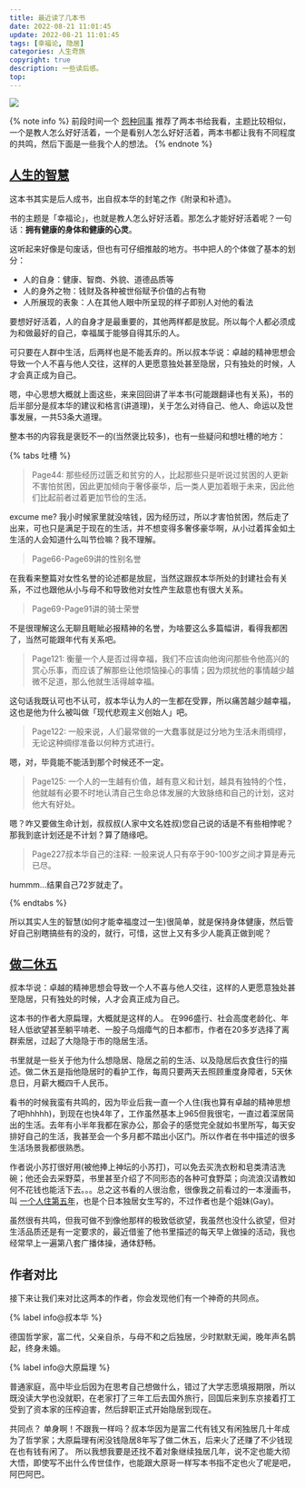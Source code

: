 ```yaml
---
title: 最近读了几本书
date: 2022-08-21 11:01:45
update: 2022-08-21 11:01:45
tags: [幸福论, 隐居]
categories: 人生奇旅
copyright: true
description: 一些读后感。
top:
---
```


<img src="https://s2.loli.net/2022/08/21/EcVkwOKxCmU4svj.jpg" >

{% note info %}
前段时间一个 [怨种同事](https://blog.kedamanga.com/) 推荐了两本书给我看，主题比较相似，一个是教人怎么好好活着，一个是看别人怎么好好活着，两本书都让我有不同程度的共鸣，然后下面是一些我个人的想法。
{% endnote %}

## [人生的智慧](https://book.douban.com/subject/1292409/)

这本书其实是后人成书，出自叔本华的封笔之作《附录和补遗》。

书的主题是「幸福论」，也就是教人怎么好好活着。那怎么才能好好活着呢？一句话：**拥有健康的身体和健康的心灵**。

这听起来好像是句废话，但也有可仔细推敲的地方。书中把人的个体做了基本的划分：
- 人的自身：健康、智商、外貌、道德品质等
- 人的身外之物：钱财及各种被世俗赋予价值的占有物
- 人所展现的表象：人在其他人眼中所呈现的样子即别人对他的看法

要想好好活着，人的自身才是最重要的，其他两样都是放屁。所以每个人都必须成为和做最好的自己，幸福属于能够自得其乐的人。

可只要在人群中生活，后两样也是不能丢弃的。所以叔本华说：卓越的精神思想会导致一个人不喜与他人交往，这样的人更愿意独处甚至隐居，只有独处的时候，人才会真正成为自己。

嗯，中心思想大概就上面这些，来来回回讲了半本书(可能跟翻译也有关系)，书的后半部分是叔本华的建议和格言(讲道理)，关于怎么对待自己、他人、命运以及世事发展，一共53条大道理。

整本书的内容我是褒贬不一的(当然褒比较多)，也有一些疑问和想吐槽的地方：

{% tabs 吐槽 %}
<!-- tab -->
> Page44: 那些经历过匮乏和贫穷的人，比起那些只是听说过贫困的人更新不害怕贫困，因此更加倾向于奢侈豪华，后一类人更加着眼于未来，因此他们比起前者过着更加节俭的生活。

excume me? 我小时候家里就没啥钱，因为经历过，所以才害怕贫困，然后走了出来，可也只是满足于现在的生活，并不想变得多奢侈豪华啊，从小过着挥金如土生活的人会知道什么叫节俭嘛？我不理解。
<!-- endtab -->
<!-- tab -->
> Page66-Page69讲的性别名誉

在我看来整篇对女性名誉的论述都是放屁，当然这跟叔本华所处的封建社会有关系，不过也跟他从小与母不和导致他对女性产生敌意也有很大关系。
<!-- endtab -->
<!-- tab -->
> Page69-Page91讲的骑士荣誉

不是很理解这么无聊且睚眦必报精神的名誉，为啥要这么多篇幅讲，看得我都困了，当然可能跟年代有关系吧。
<!-- endtab -->
<!-- tab -->
> Page121: 衡量一个人是否过得幸福，我们不应该向他询问那些令他高兴的赏心乐事，而应该了解那些让他烦恼操心的事情；因为烦扰他的事情越少越微不足道，那么他就生活得越幸福。

这句话我既认可也不认可，叔本华认为人的一生都在受罪，所以痛苦越少越幸福，这也是他为什么被叫做「现代悲观主义创始人」吧。
<!-- endtab -->
<!-- tab -->
> Page122: 一般来说，人们最常做的一大蠢事就是过分地为生活未雨绸缪，无论这种绸缪准备以何种方式进行。

嗯，对，毕竟能不能活到那个时候还不一定。

> Page125: 一个人的一生越有价值，越有意义和计划，越具有独特的个性，他就越有必要不时地认清自己生命总体发展的大致脉络和自己的计划，这对他大有好处。

嗯？咋又要做生命计划，叔叔叔(人家中文名姓叔)您自己说的话是不有些相悖呢？那我到底计划还是不计划？算了随缘吧。
<!-- endtab -->
<!-- tab -->
> Page227叔本华自己的注释: 一般来说人只有卒于90-100岁之间才算是寿元已尽。

hummm...结果自己72岁就走了。
<!-- endtab -->
{% endtabs %}

所以其实人生的智慧(如何才能幸福度过一生)很简单，就是保持身体健康，然后管好自己别瞎搞些有的没的，就行，可惜，这世上又有多少人能真正做到呢？

## [做二休五](https://book.douban.com/subject/30413046/)

叔本华说：卓越的精神思想会导致一个人不喜与他人交往，这样的人更愿意独处甚至隐居，只有独处的时候，人才会真正成为自己。

这本书的作者大原扁理，大概就是这样的人。
在996盛行、社会高度老龄化、年轻人低欲望甚至躺平啃老、一股子乌烟瘴气的日本都市，作者在20多岁选择了离群索居，过起了大隐隐于市的隐居生活。

书里就是一些关于他为什么想隐居、隐居之前的生活、以及隐居后衣食住行的描述。做二休五是指他隐居时的看护工作，每周只要两天去照顾重度身障者，5天休息日，月薪大概四千人民币。

看书的时候我蛮有共鸣的，因为毕业后我一直一个人住(我也算有卓越的精神思想了吧hhhhh)，到现在也快4年了，工作虽然基本上965但我很宅，一直过着深居简出的生活。去年有小半年我都在家办公，那会子的感觉完全就如书里所写，每天安排好自己的生活，我甚至会一个多月都不踏出小区门。所以作者在书中描述的很多生活场景我都很熟悉。

作者说小苏打很好用(被他捧上神坛的小苏打)，可以免去买洗衣粉和皂类清洁洗碗；他还会去采野菜，书里甚至介绍了不同形态的各种可食野菜；向流浪汉请教如何不花钱也能活下去。。。总之这书看的人很治愈，很像我之前看过的一本漫画书，叫 [一个人住第五年](https://book.douban.com/subject/1346815/)，也是个日本独居女生写的，不过作者也是个姐妹(Gay)。

虽然很有共鸣，但我可做不到像他那样的极致低欲望，我虽然也没什么欲望，但对生活品质还是有一定要求的，最近借鉴了他书里描述的每天早上做操的活动，我也经常早上一遍第八套广播体操，通体舒畅。

## 作者对比

接下来让我们来对比这两本的作者，你会发现他们有一个神奇的共同点。

{% label info@叔本华 %}

德国哲学家，富二代，父亲自杀，与母不和之后独居，少时默默无闻，晚年声名鹊起，终身未婚。

{% label info@大原扁理 %}

普通家庭，高中毕业后因为在思考自己想做什么，错过了大学志愿填报期限，所以既没读大学也没就职，在老家打了三年工后去国外旅行，回国后来到东京接着打工受到了资本家的压榨迫害，然后辞职正式开始隐居到现在。

共同点？
单身啊！不跟我一样吗？叔本华因为是富二代有钱又有闲独居几十年成为了哲学家；大原扁理有闲没钱隐居8年写了做二休五，后来火了还赚了不少钱现在也有钱有闲了。
所以我想我要是还找不着对象继续独居几年，说不定也能大彻大悟，即使写不出什么传世佳作，也能跟大原哥一样写本书指不定也火了呢是吧，阿巴阿巴。